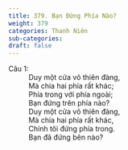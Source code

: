 ```yaml
---
title: 379. Bạn Đứng Phía Nào?
weight: 379
categories: Thanh Niên
sub-categories: 
draft: false
---
```

<dl><dt>Câu 1:</dt><dd data-verse="1">Duy một cửa vô thiên đàng, <br/>Mà chia hai phía rất khác; <br/>Phía trong với phía ngoài; <br/>Bạn đứng trên phía nào? <br/>Duy một cửa vô thiên đàng, <br/>Mà chia hai phía rất khác, <br/>Chính tôi đứng phía trong. <br/>Bạn đã đứng bên nào? </dd></dl>